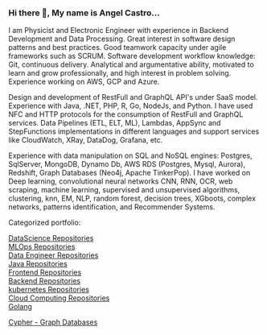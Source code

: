 ### Hi there 👋, My name is Angel Castro...

I am Physicist and Electronic Engineer with experience in Backend Development and Data Processing. Great interest in software design patterns and best practices. Good teamwork capacity under agile frameworks such as SCRUM. Software development workflow knowledge: Git, continuous delivery. Analytical and argumentative ability, motivated to learn and grow professionally, and high interest in problem solving. Experience working on AWS, GCP and Azure.

Design and development of RestFull and GraphQL API's under SaaS model. Experience with Java, .NET, PHP, R, Go, NodeJs, and Python. I have used NFC and HTTP protocols for the consumption of RestFull and GraphQL services. Data Pipelines (ETL, ELT, ML), Lambdas, AppSync and StepFunctions implementations in different languages and support services like CloudWatch, XRay, DataDog, Grafana, etc.

Experience with data manipulation on SQL and NoSQL engines: Postgres, SqlServer, MongoDB, Dynamo Db, AWS RDS (Postgres, Mysql, Aurora), Redshift, Graph Databases (Neo4j, Apache TinkerPop). I have worked on Deep learning, convolutional neural networks CNN, RNN, OCR, web scraping, machine learning, supervised and unsupervised algorithms, clustering, knn, EM, NLP, random forest, decision trees, XGboots, complex networks, patterns identification, and Recommender Systems.

Categorized portfolio:   
<!--
**acastroLML/acastroLML** is a ✨ _special_ ✨ repository because its `README.md` (this file) appears on your GitHub profile.

Here are some ideas to get you started:

- 🔭 I’m currently working on ...
- 🌱 I’m currently learning ...
- 👯 I’m looking to collaborate on ...
- 🤔 I’m looking for help with ...
- 💬 Ask me about ...
- 📫 How to reach me: ...
- 😄 Pronouns: ...
- ⚡ Fun fact: ...
-->

[DataScience Repositories](https://github.com/orgs/DataScienceRepositories/repositories/)       
[MLOps Repositories](https://github.com/orgs/MachineLearningRepositories-Angel/repositories/)  
[Data Engineer Repositories](https://github.com/orgs/DataEngineerRepos-GoF/repositories)  
[Java Repositories](https://github.com/orgs/Java-GoF/repositories)  
[Frontend Repositories](https://github.com/orgs/WebDevelopment-GoF/repositories)  
[Backend Repositories](https://github.com/orgs/Backend-repos-GoF/repositories)   
[kubernetes Repositories](https://github.com/orgs/Kubernetes-repos-GoF/repositories)   
[Cloud Computing Repositories](https://github.com/orgs/Cloud-computing-repos-GoF/repositories)  
[Golang](https://github.com/orgs/golang-repos-GoF/repositories)  

[Cypher - Graph Databases](https://github.com/orgs/cypher-graphdb-basics/repositories)  


